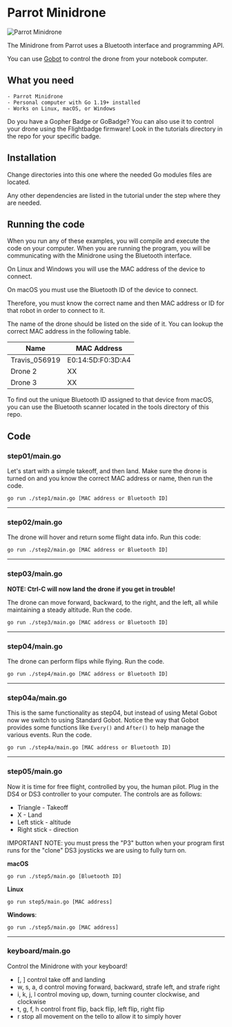 # Parrot Minidrone

![Parrot Minidrone](https://upload.wikimedia.org/wikipedia/commons/thumb/6/66/Rolling_Spider.jpg/320px-Rolling_Spider.jpg)

The Minidrone from Parrot uses a Bluetooth interface and programming API.

You can use [Gobot](https://github.com/hybridgroup/gobot) to control the drone from your notebook computer.

## What you need

    - Parrot Minidrone
    - Personal computer with Go 1.19+ installed
    - Works on Linux, macOS, or Windows

Do you have a Gopher Badge or GoBadge? You can also use it to control your drone using the Flightbadge firmware! Look in the tutorials directory in the repo for your specific badge.

## Installation

Change directories into this one where the needed Go modules files are located. 

Any other dependencies are listed in the tutorial under the step where they are needed.

## Running the code
When you run any of these examples, you will compile and execute the code on your computer. When you are running the program, you will be communicating with the Minidrone using the Bluetooth interface.

On Linux and Windows you will use the MAC address of the device to connect.

On macOS you must use the Bluetooth ID of the device to connect.

Therefore, you must know the correct name and then MAC address or ID for that robot in order to connect to it.

The name of the drone should be listed on the side of it. You can lookup the correct MAC address in the following table.

|Name|MAC Address|
|----|-----------|
|Travis_056919|E0:14:5D:F0:3D:A4|
|Drone 2|XX|
|Drone 3|XX|

To find out the unique Bluetooth ID assigned to that device from macOS, you can use the Bluetooth scanner located in the tools directory of this repo.

## Code

### step01/main.go

Let's start with a simple takeoff, and then land. Make sure the drone is turned on and you know the correct MAC address or name, then run the code.

```go run ./step1/main.go [MAC address or Bluetooth ID]```

<hr>

### step02/main.go

The drone will hover and return some flight data info. Run this code:

```go run ./step2/main.go [MAC address or Bluetooth ID]```

<hr>

### step03/main.go

**NOTE: Ctrl-C will now land the drone if you get in trouble!**

The drone can move forward, backward, to the right, and the left, all while maintaining a steady altitude. Run the code. 

```go run ./step3/main.go [MAC address or Bluetooth ID]```

<hr>

### step04/main.go

The drone can perform flips while flying. Run the code.

```go run ./step4/main.go [MAC address or Bluetooth ID]```

<hr>

### step04a/main.go

This is the same functionality as step04, but instead of using Metal Gobot now we switch to using Standard Gobot. Notice the way that Gobot provides some functions like `Every()` and `After()` to help manage the various events. Run the code.

```go run ./step4a/main.go [MAC address or Bluetooth ID]```

<hr>

### step05/main.go

Now it is time for free flight, controlled by you, the human pilot. Plug in the DS4 or DS3 controller to your computer. The controls are as follows:

* Triangle    - Takeoff
* X           - Land
* Left stick  - altitude
* Right stick - direction


IMPORTANT NOTE: you must press the "P3" button when your program first runs for the "clone" DS3 joysticks we are using to fully turn on.

**macOS**

`go run ./step5/main.go [Bluetooth ID]`

**Linux**

`go run step5/main.go [MAC address]`

**Windows**:

`go run ./step5/main.go [MAC address]`

<hr>

### keyboard/main.go

Control the Minidrone with your keyboard!

- [, ] control take off and landing
- w, s, a, d control moving forward, backward, strafe left, and strafe right
- i, k, j, l control moving up, down, turning counter clockwise, and clockwise
- t, g, f, h control front flip, back flip, left flip, right flip
- r stop all movement on the tello to allow it to simply hover
